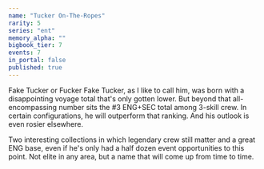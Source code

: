 ```yaml
---
name: "Tucker On-The-Ropes"
rarity: 5
series: "ent"
memory_alpha: ""
bigbook_tier: 7
events: 7
in_portal: false
published: true
---
```


Fake Tucker or Fucker Fake Tucker, as I like to call him, was born with a disappointing voyage total that's only gotten lower. But beyond that all-encompassing number sits the #3 ENG+SEC total among 3-skill crew. In certain configurations, he will outperform that ranking. And his outlook is even rosier elsewhere.

Two interesting collections in which legendary crew still matter and a great ENG base, even if he's only had a half dozen event opportunities to this point. Not elite in any area, but a name that will come up from time to time.
